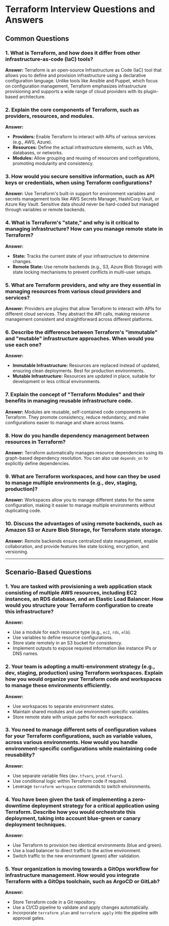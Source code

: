 # Terraform Interview Questions and Answers

## Common Questions

### 1. What is Terraform, and how does it differ from other infrastructure-as-code (IaC) tools?
**Answer:** Terraform is an open-source Infrastructure as Code (IaC) tool that allows you to define and provision infrastructure using a declarative configuration language. Unlike tools like Ansible and Puppet, which focus on configuration management, Terraform emphasizes infrastructure provisioning and supports a wide range of cloud providers with its plugin-based architecture.

### 2. Explain the core components of Terraform, such as providers, resources, and modules.
**Answer:**
- **Providers:** Enable Terraform to interact with APIs of various services (e.g., AWS, Azure).
- **Resources:** Define the actual infrastructure elements, such as VMs, databases, or networks.
- **Modules:** Allow grouping and reusing of resources and configurations, promoting modularity and consistency.

### 3. How would you secure sensitive information, such as API keys or credentials, when using Terraform configurations?
**Answer:** Use Terraform's built-in support for environment variables and secrets management tools like AWS Secrets Manager, HashiCorp Vault, or Azure Key Vault. Sensitive data should never be hard-coded but managed through variables or remote backends.

### 4. What is Terraform's "state," and why is it critical to managing infrastructure? How can you manage remote state in Terraform?
**Answer:**
- **State:** Tracks the current state of your infrastructure to determine changes.
- **Remote State:** Use remote backends (e.g., S3, Azure Blob Storage) with state locking mechanisms to prevent conflicts in multi-user setups.

### 5. What are Terraform providers, and why are they essential in managing resources from various cloud providers and services?
**Answer:** Providers are plugins that allow Terraform to interact with APIs for different cloud services. They abstract the API calls, making resource management consistent and straightforward across different platforms.

### 6. Describe the difference between Terraform's "immutable" and "mutable" infrastructure approaches. When would you use each one?
**Answer:**
- **Immutable Infrastructure:** Resources are replaced instead of updated, ensuring clean deployments. Best for production environments.
- **Mutable Infrastructure:** Resources are updated in place, suitable for development or less critical environments.

### 7. Explain the concept of "Terraform Modules" and their benefits in managing reusable infrastructure code.
**Answer:** Modules are reusable, self-contained code components in Terraform. They promote consistency, reduce redundancy, and make configurations easier to manage and share across teams.

### 8. How do you handle dependency management between resources in Terraform?
**Answer:** Terraform automatically manages resource dependencies using its graph-based dependency resolution. You can also use `depends_on` to explicitly define dependencies.

### 9. What are Terraform workspaces, and how can they be used to manage multiple environments (e.g., dev, staging, production)?
**Answer:** Workspaces allow you to manage different states for the same configuration, making it easier to manage multiple environments without duplicating code.

### 10. Discuss the advantages of using remote backends, such as Amazon S3 or Azure Blob Storage, for Terraform state storage.
**Answer:** Remote backends ensure centralized state management, enable collaboration, and provide features like state locking, encryption, and versioning.

---

## Scenario-Based Questions

### 1. You are tasked with provisioning a web application stack consisting of multiple AWS resources, including EC2 instances, an RDS database, and an Elastic Load Balancer. How would you structure your Terraform configuration to create this infrastructure?
**Answer:**
- Use a module for each resource type (e.g., `ec2`, `rds`, `elb`).
- Use variables to define resource configurations.
- Store state remotely in an S3 bucket for consistency.
- Implement outputs to expose required information like instance IPs or DNS names.

### 2. Your team is adopting a multi-environment strategy (e.g., dev, staging, production) using Terraform workspaces. Explain how you would organize your Terraform code and workspaces to manage these environments efficiently.
**Answer:**
- Use workspaces to separate environment states.
- Maintain shared modules and use environment-specific variables.
- Store remote state with unique paths for each workspace.

### 3. You need to manage different sets of configuration values for your Terraform configurations, such as variable values, across various environments. How would you handle environment-specific configurations while maintaining code reusability?
**Answer:**
- Use separate variable files (`dev.tfvars`, `prod.tfvars`).
- Use conditional logic within Terraform code if required.
- Leverage `terraform workspace` commands to switch environments.

### 4. You have been given the task of implementing a zero-downtime deployment strategy for a critical application using Terraform. Describe how you would orchestrate this deployment, taking into account blue-green or canary deployment techniques.
**Answer:**
- Use Terraform to provision two identical environments (blue and green).
- Use a load balancer to direct traffic to the active environment.
- Switch traffic to the new environment (green) after validation.

### 5. Your organization is moving towards a GitOps workflow for infrastructure management. How would you integrate Terraform with a GitOps toolchain, such as ArgoCD or GitLab?
**Answer:**
- Store Terraform code in a Git repository.
- Use a CI/CD pipeline to validate and apply changes automatically.
- Incorporate `terraform plan` and `terraform apply` into the pipeline with approval gates.
